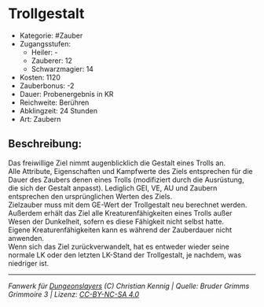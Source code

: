 # Trollgestalt  
- Kategorie: #Zauber  
- Zugangsstufen:  
  - Heiler: -  
  - Zauberer: 12  
  - Schwarzmagier: 14  
- Kosten: 1120  
- Zauberbonus: -2  
- Dauer: Probenergebnis in KR  
- Reichweite: Berühren  
- Abklingzeit: 24 Stunden  
- Art: Zaubern     

## Beschreibung:
Das freiwillige Ziel nimmt augenblicklich die Gestalt eines Trolls an.<br>Alle Attribute, Eigenschaften und Kampfwerte des Ziels entsprechen für die Dauer des Zaubers denen eines Trolls (modifiziert durch die Ausrüstung, die sich der Gestalt anpasst). Lediglich GEI, VE, AU und Zaubern entsprechen den ursprünglichen Werten des Ziels.<br>Zielzauber muss mit dem GE-Wert der Trollgestalt neu berechnet werden.<br>Außerdem erhält das Ziel alle Kreaturenfähigkeiten eines Trolls außer Wesen der Dunkelheit, sofern es diese Fähigkeit nicht selbst hatte.<br>Eigene Kreaturenfähigkeiten kann es während der Zauberdauer nicht anwenden.<br>Wenn sich das Ziel zurückverwandelt, hat es entweder wieder seine normale LK oder den letzten LK-Stand der Trollgestalt, je nachdem, was niedriger ist.


___
*Fanwerk für [Dungeonslayers](https://www.dungeonslayers.net/) (C) Christian Kennig | Quelle: Bruder Grimms Grimmoire 3 | Lizenz: [CC-BY-NC-SA 4.0](https://creativecommons.org/licenses/by-nc-sa/4.0/deed.de)*
